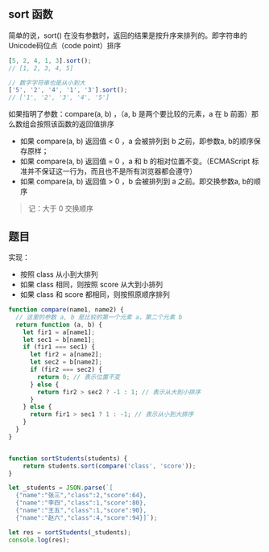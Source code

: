 ## sort 函数

简单的说，sort() 在没有参数时，返回的结果是按升序来排列的。即字符串的Unicode码位点（code point）排序
```js
[5, 2, 4, 1, 3].sort();
// [1, 2, 3, 4, 5]

// 数字字符串也是从小到大
['5', '2', '4', '1', '3'].sort();
// ['1', '2', '3', '4', '5']
```

如果指明了参数：compare(a, b) ，（a, b 是两个要比较的元素，a 在 b 前面）那么数组会按照该函数的返回值排序
- 如果 compare(a, b) 返回值 < 0 ，a 会被排列到 b 之前，即参数a, b的顺序保存原样；
- 如果 compare(a, b) 返回值 = 0 ，a 和 b 的相对位置不变。（ECMAScript 标准并不保证这一行为，而且也不是所有浏览器都会遵守）
- 如果 compare(a, b) 返回值 > 0 ，b 会被排列到 a 之前。即交换参数a, b的顺序

> 记：大于 0 交换顺序

## 题目
实现：
 * 按照 class 从小到大排列
 * 如果 class 相同，则按照 score 从大到小排列
 * 如果 class 和 score 都相同，则按照原顺序排列
```js
function compare(name1, name2) {
  // 这里的参数 a, b 是比较的第一个元素 a，第二个元素 b
  return function (a, b) {
    let fir1 = a[name1];
    let sec1 = b[name1];
    if (fir1 === sec1) {
      let fir2 = a[name2];
      let sec2 = b[name2];
      if (fir2 === sec2) {
        return 0; // 表示位置不变
      } else {
        return fir2 > sec2 ? -1 : 1; // 表示从大到小排序 
      }
    } else {
      return fir1 > sec1 ? 1 : -1; // 表示从小到大排序
    }
  }
}


function sortStudents(students) {
	return students.sort(compare('class', 'score'));
}

let _students = JSON.parse(`[
  {"name":"张三","class":2,"score":64},
  {"name":"李四","class":1,"score":80},
  {"name":"王五","class":1,"score":90},
  {"name":"赵六","class":4,"score":94}]`);

let res = sortStudents(_students);
console.log(res);
```